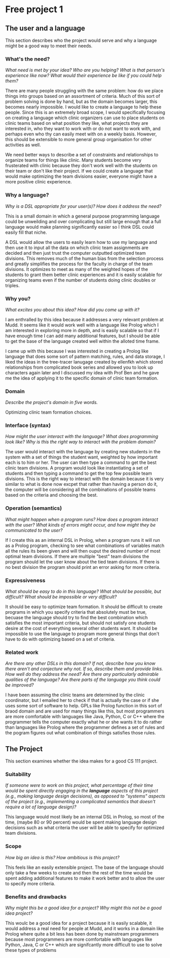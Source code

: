 # Free project 1

## The user and a language
This section describes who the project would serve and why a language might be a
good way to meet their needs.


### What's the need?
_What need is met by your idea? Who are you helping? What is that person's
experience like now? What would their experience be like if you could help 
them?_

There are many people struggling with the same problem: how do we place things into groups based on an assortment of criteria. Much of this sort of problem solving is done by hand, but as the domain becomes larger, this becomes nearly impossible. I would like to create a language to help these people. Since this is an extremely broad scope, I would specifically focusing on creating a language which clinic organizers can use to place students on clinic teams based on what position they like, what projects they are interested in, who they want to work with or do not want to work with, and perhaps even who thy can easily meet with on a weekly basis. However, this should be extensible to more general group organisation for other activities as well. 

We need better ways to describe a set of constraints and relationships to organize teams for things like clinic. Many students become very frusterated with clinic because they don't work well with the students on their team or don't like their project. If we could create a language that would make optimizing the team divisions easier, everyone might have a more positive clinic experience. 

### Why a language?
_Why is a DSL appropriate for your user(s)? How does it address the need?_

This is a small domain in which a general purpose programming language could be unweilding and over complicating but still large enough that a full language would make planning significantly easier so I think DSL could easily fill that niche.

A DSL would allow the users to easily learn how to use my language and then use it to input all the data on which clinic team assignments are decided and then just trust the computer outputted optimized team divisions. This removes much of the human bias from the selection process and greatly simplifies the process for the faculty in charge of the team divisions. It optimizes to meet as many of the weighted hopes of the students to grant them better clinic experiences and it is easily scalable for organizing teams even if the number of students doing clinic doubles or triples.

### Why you?
_What excites you about this idea? How did you come up with it?_

I am enthralled by this idea because it addresses a very relevant problem at Mudd. It seems like it would work well with a language like Prolog which I am interested in exploring more in depth, and is easily scalable so that if I have enough time I can add many additional features, but I should be able to get the base of the language created well within the alloted time frame. 

I came up with this because I was interested in creating a Prolog like language that does some sort of pattern matching, rules, and data storage, I liked the ideas in the tree-tracer lanugage created by ellenfkh which stored relationships from complicated book series and allowed you to look up characters again later and I discussed my idea with Prof Ben and he gave me the idea of applying it to the specific domain of clinic team formation.

### Domain
_Describe the project's domain in five words._

Optimizing clinic team formation choices.


### Interface (syntax)
_How might the user interact with the language? What does programming look 
like? Why is this the right way to interact with the problem domain?_ 

The user would interact with the language by creating new students in the system with a set of things the student want, weighted by how important each is to him or her. The user can then type a command to get the best clinic team divisions. A program would look like instantiating a set of students and then typing a command to get the top few possible team divisions. This is the right way to interact with the domain because it is very similar to what is done now excpet that rather than having a person do it, the computer will be considering all the combinations of possible teams based on the criteria and choosing the best.

### Operation (semantics)
_What might happen when a program runs? How does a program interact with the
user? What kinds of errors might occur, and how might they be communicated to
the user?_

If I create this as an internal DSL in Prolog, when a program runs it will run as a Prolog program, checking to see what combinations of variables match all the rules its been given and will then ouput the desired number of most optimal team divisions. If there are multiple "best" team divisions the program should let the user know about the tied team divisions. If there is no best division the program should print an error asking for more criteria.

### Expressiveness
_What should be easy to do in this language? What should be possible, but
difficult? What should be impossible or very difficult?_

It should be easy to optimize team formation. It should be difficult to create programs in which you specify criteria that absolutely must be true, becuase the language should try to find the best combination which satisfies the most important criteria, but should not satisfy one students desire at the cost of everything several other students want. It should be impossible to use the language to program more general things that don't have to do with optimizing based on a set of criteria.

### Related work
_Are there any other DSLs in this domain? If not, describe how you know there
aren't and conjecture why not. If so, describe them and provide links. How well 
do they address the need? Are there any particularly admirable qualities of the
language? Are there parts of the language you think could be improved?_

I have been assuming the clinic teams are determined by the clinic coordinator, but I emailed her to check if that is actually the case or if she uses some sort of software to help. GPLs like Prolog function in this sort of braod domain and are used for many things like this, but most programmers are more comfortable with languages like Java, Python, C or C++ where the programmer tells the computer exactly what he or she wants it to do rather than languages like Prolog where the programmer defines a set of rules and the pogram figures out what combination of things satisfies those rules.

## The Project
This section examines whether the idea makes for a good CS 111 project.


### Suitability
_If someone were to work on this project, what percentage of their time would be
spent directly engaging in the **language** aspects of this project (e.g.,
making language design decisions), as opposed to "systems" aspects of the
project (e.g., implementing a complicated semantics that doesn't require a lot
of language design)?_

This language would most likely be an internal DSL in Prolog, so most of the time, (maybe 80 or 90 percent) would be spent making language design decisions such as what criteria the user will be able to specify for optimized team divisions.

### Scope
_How big an idea is this? How ambitious is this project?_

This feels like an easily extensible project. The base of the language should only take a few weeks to create and then the rest of the time would be spent adding additional features to make it work better and to allow the user to specify more criteria.

### Benefits and drawbacks
_Why might this be a good idea for a project? Why might this not be a good idea 
project?_

This woulc be a good idea for a project because it is easily scalable, it would address a real need for people at Mudd, and it works in a domain like Prolog where quite a bit less has been done by mainstream programmers because most programmers are more comfortable with languages like Python, Java, C or C++ which are signifcantly more difficult to use to solve these types of problems



